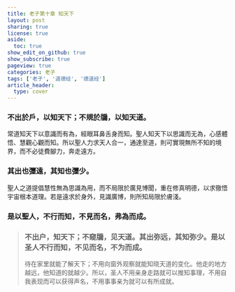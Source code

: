 ```yaml
---
title: 老子第十章 知天下
layout: post
sharing: true
license: true
aside:
  toc: true
show_edit_on_github: true
show_subscribe: true
pageview: true
categories: 老子
tags: ['老子', '道德经', '德道经']
article_header:
  type: cover
---
```


### 不出於戶，以知天下；不規於牖，以知天道。
常道知天下以意識而有為，經眼耳鼻舌身而知。聖人知天下以思識而无為，心感體悟、慧觀心觀而知。所以聖人力求天人合一，通達至道，則可實現無所不知的境界，而不必徒費腳力，奔走遠方。

### 其出也㣆遠，其知也㣆少。
聖人之道提倡慧性無為思識為用，而不局限於廣見博聞，重在修真明德，以求徹悟宇宙根本道理。若是遠求於身外，見識廣博，則所知局限於膚淺。

### 是以聖人，不行而知，不見而名，弗為而成。


> ### 不出户，知天下；不窥牖，见天道。其出弥远，其知弥少。是以圣人不行而知，不见而名，不为而成。
> 待在家里就能了解天下；不用向窗外观察就能知晓天道的变化。他走的地方越远，他知道的就越少。所以，圣人不用亲身走路就可以推知事理，不用自我表现而可以获得声名，不用事事亲为就可以有所成就。